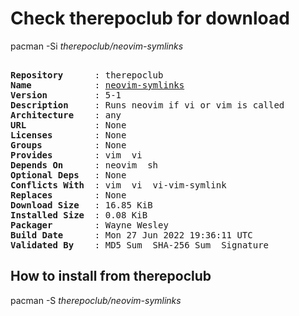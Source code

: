 # Check therepoclub for download

pacman -Si *therepoclub/neovim-symlinks*

<div class="highlight"><pre class="highlight"><text>
<b>Repository</b>      : therepoclub
<b>Name</b>            : <a href="../../x86_64/neovim-symlinks-5-1-any.pkg.tar.zst">neovim-symlinks</a>
<b>Version</b>         : 5-1
<b>Description</b>     : Runs neovim if vi or vim is called
<b>Architecture</b>    : any
<b>URL</b>             : None
<b>Licenses</b>        : None
<b>Groups</b>          : None
<b>Provides</b>        : vim  vi
<b>Depends On</b>      : neovim  sh
<b>Optional Deps</b>   : None
<b>Conflicts With</b>  : vim  vi  vi-vim-symlink
<b>Replaces</b>        : None
<b>Download Size</b>   : 16.85 KiB
<b>Installed Size</b>  : 0.08 KiB
<b>Packager</b>        : Wayne Wesley <wayne6324@gmail.com>
<b>Build Date</b>      : Mon 27 Jun 2022 19:36:11 UTC
<b>Validated By</b>    : MD5 Sum  SHA-256 Sum  Signature
</text></pre></div>

## How to install from therepoclub

pacman -S *therepoclub/neovim-symlinks*
